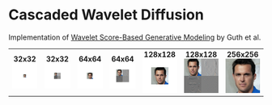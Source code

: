 # Cascaded Wavelet Diffusion

Implementation of [Wavelet Score-Based Generative Modeling](https://openreview.net/pdf?id=xZmjH3Pm2BK) by Guth et al.

<div align="center">
  <table>
    <tr>
      <td align="center">
        <b>32x32</b><br>
        <img src="assets/32.png" />
      </td>
      <td align="center">
        <b>32x32</b><br>
        <img src="assets/h32.png" />
      </td>
      <td align="center">
        <b>64x64</b><br>
        <img src="assets/64.png" />
      </td>
      <td align="center">
        <b>64x64</b><br>
        <img src="assets/h64.png" />
      </td>
      <td align="center">
        <b>128x128</b><br>
        <img src="assets/128.png" />
      </td>
     <td align="center">
        <b>128x128</b><br>
        <img src="assets/h128.png" />
      </td>
      <td align="center">
        <b>256x256</b><br>
        <img src="assets/256.png" />
      </td>
    </tr>
  </table>
</div>
